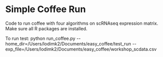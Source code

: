 # Simple Coffee Run 

Code to run coffee with four algorithms on scRNAseq expression matrix.
Make sure all R packages are installed. 

To run test: python run_coffee.py --home_dir=/Users/lodimk2/Documents/easy_coffee/test_run --exp_file=/Users/lodimk2/Documents/easy_coffee/workshop_scdata.csv
